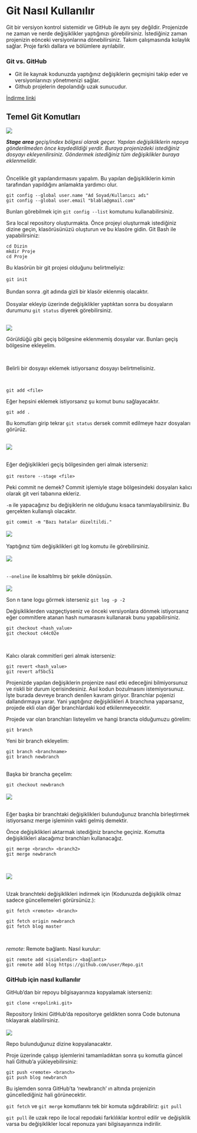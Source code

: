 # Git Nasıl Kullanılır


Git bir versiyon kontrol sistemidir ve GitHub ile aynı şey değildir. 
Projenizde ne zaman ve nerde değişiklikler yaptığınızı görebilirsiniz.
İstediğiniz zaman projenizin eönceki versiyonlarına dönebilirsiniz.
Takım çalışmasında kolaylık sağlar.
Proje farklı dallara ve bölümlere ayrılabilir.

### Git vs. GitHub

* Git ile kaynak kodunuzda yaptığınız değişiklerin geçmişini takip eder ve versiyonlarınızı yönetmenizi sağlar.
* Github projelerin depolandığı uzak sunucudur.

[İndirme linki](https://git-scm.com/downloads)

## Temel Git Komutları


![](https://external-content.duckduckgo.com/iu/?u=https%3A%2F%2Fqph.fs.quoracdn.net%2Fmain-qimg-3aa29f29ede6a8245b6964f663c60339&f=1&nofb=1)

***Stage area** geçiş/index bölgesi olarak geçer. Yapılan değişikliklerin repoya gönderilmeden önce kaydedildiği yerdir. Buraya projenizdeki istediğiniz dosyayı ekleyenilirsiniz. 
Göndermek istediğiniz tüm değişiklikler buraya eklenmelidir.*
<br/><br/>

Öncelikle git yapılandırmasını yapalım. Bu yapılan değişikliklerin kimin tarafından yapıldığını anlamakta yardımcı olur. <br/>


```
git config --global user.name "Ad Soyad/Kullanıcı adı"  
git config --global user.email "blabla@gmail.com"
```


Bunları görebilmek için  `git config --list`  komutunu kullanabilirsiniz. <br/>

Sıra local repository oluşturmakta. Önce projeyi oluşturmak istediğiniz dizine geçin, klasörüsünüzü oluşturun ve bu klasöre gidin. Git Bash ile yapabilirsiniz: <br/>

```
cd Dizin 
mkdir Proje
cd Proje
```


Bu klasörün bir git projesi olduğunu belirtmeliyiz: <br/><br/>
`git init` <br/><br/>
Bundan sonra .git adında gizli bir klasör eklenmiş olacaktır. <br/><br/>
Dosyalar ekleyip üzerinde değişiklikler yaptıktan sonra bu dosyaların durumunu `git status` diyerek görebilirsiniz.  <br/> <br/>

![](https://cybling.files.wordpress.com/2021/01/image-1.png) <br/>

Görüldüğü gibi geçiş bölgesine eklenmemiş dosyalar var. Bunları geçiş bölgesine ekleyelim.

<br/>

Belirli bir dosyayı eklemek istiyorsanız dosyayı belirtmelisiniz.

<br/>

`git add <file>` <br/>

Eğer hepsini eklemek istiyorsanız şu komut bunu sağlayacaktır. <br/>

`git add .` <br/>

Bu komutları girip tekrar `git status` dersek commit edilmeye hazır dosyaları görürüz. <br/> <br/>

![](https://cybling.files.wordpress.com/2021/01/image-2.png) <br/><br/>

Eğer değişiklikleri geçiş bölgesinden geri almak isterseniz: <br/><br/>
`git restore --stage <file>` <br/>

Peki commit ne demek? Commit işlemiyle stage bölgesindeki dosyaları kalıcı olarak git veri tabanına ekleriz. <br/>

`-m` ile yapacağınız bu değişiklerin ne olduğunu kısaca tanımlayabilirsiniz. Bu gerçekten kullanışlı olacaktır. <br/>

`git commit -m "Bazı hatalar düzeltildi."
` <br/><br/>
![](https://cybling.files.wordpress.com/2021/01/image-3.png) <br/><br/>
Yaptığınız tüm değişiklikleri git log komutu ile görebilirsiniz. <br/><br/>
![](https://cybling.files.wordpress.com/2021/01/image-4.png) <br/><br/>

`--oneline` ile kısaltılmış bir şekile dönüşsün. <br/><br/>
![](https://cybling.files.wordpress.com/2021/01/image-5.png) <br/>

Son n tane logu görmek isterseniz `git log -p -2` <br/>

Değişikliklerden vazgeçtiyseniz ve önceki versiyonlara dönmek istiyorsanız eğer commitlere atanan hash numarasını kullanarak bunu yapabilirsiniz. <br/>


```
git checkout <hash_value>
git checkout c44c02e
```
 <br/>

Kalıcı olarak commitleri geri almak isterseniz: <br/>

```
git revert <hash_value>
git revert af5bc51
```


Projenizde yapılan değişiklerin projenize nasıl etki edeceğini bilmiyorsunuz ve riskli bir durum içerisindesiniz. Asıl kodun bozulmasını istemiyorsunuz. İşte burada devreye branch denilen kavram giriyor. Branchlar pojenizi dallandırmaya yarar. Yani yaptığınız değişiklikleri A branchına yaparsanız, projede ekli olan diğer branchlardaki kod etkilenmeyecektir. <br/>

Projede var olan branchları listeyelim ve hangi brancta olduğumuzu görelim: <br/>


`git branch` <br/>

Yeni bir branch ekleyelim: <br/>

```
git branch <branchname>
git branch newbranch
```
<br/>
Başka bir brancha geçelim: <br/>

`git checkout newbranch` <br/><br/>
![](https://cybling.files.wordpress.com/2021/01/image-6.png) <br/> <br/>

Eğer başka bir branchtaki değişiklikleri bulunduğunuz branchla birleştirmek istiyorsanız merge işleminin vakti gelmiş demektir. <br/>

Önce değişiklikleri aktarmak istediğiniz branche geçiniz. Komutta değişiklikleri alacağımız branchları kullanacağız. <br/>

```
git merge <branch> <branch2>
git merge newbranch
```

<br/>

![](https://cybling.files.wordpress.com/2021/01/image-7.png) <br/><br/>

Uzak branchteki değişiklikleri indirmek için (Kodunuzda değişiklik olmaz sadece güncellemeleri görürsünüz.): <br/>


``` git fetch <remote>
git fetch <remote> <branch>

git fetch origin newbranch
git fetch blog master 
```
<br/>

_remote_: Remote bağlantı. Nasıl kurulur: <br/>

```
git remote add <isimlendir> <bağlantı>
git remote add blog https://github.com/user/Repo.git
```

### GitHub için nasıl kullanılır
GitHub’dan bir repoyu bilgisayarınıza kopyalamak isterseniz: 

```
git clone <repolinki.git>
```
Repository linkini GitHub’da repositorye geldikten sonra Code butonuna tıklayarak alabilirsiniz. <br/><br/>
![](https://cybling.files.wordpress.com/2021/01/image-8.png) <br/>

Repo bulunduğunuz dizine kopyalanacaktır.<br/>

Proje üzerinde çalışıp işlemlerini tamamladıktan sonra şu komutla güncel hali Github’a yükleyebilirsiniz: <br/>

```
git push <remote> <branch>
git push blog newbranch
```
Bu işlemden sonra GitHub’ta ‘newbranch’ ın altında projenizin güncellediğiniz hali görünecektir. <br/>


`git fetch` ve `git merge` komutlarını tek bir komuta sığdırabiliriz: `git pull`

`git pull` ile uzak repo ile local repodaki farklılıklar kontrol edilir ve değişiklik varsa bu değişiklikler local reponuza yani bilgisayarınıza indirilir.



